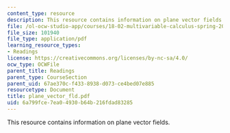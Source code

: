 ```yaml
---
content_type: resource
description: This resource contains information on plane vector fields.
file: /ol-ocw-studio-app/courses/18-02-multivariable-calculus-spring-2006/6a799fce7ea04930b64b216fdad83285_plane_vector_fld.pdf
file_size: 101940
file_type: application/pdf
learning_resource_types:
- Readings
license: https://creativecommons.org/licenses/by-nc-sa/4.0/
ocw_type: OCWFile
parent_title: Readings
parent_type: CourseSection
parent_uid: 67ae370c-f433-8938-d073-ce4bed07e885
resourcetype: Document
title: plane_vector_fld.pdf
uid: 6a799fce-7ea0-4930-b64b-216fdad83285
---
```

This resource contains information on plane vector fields.